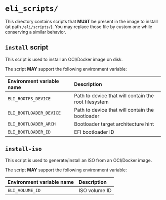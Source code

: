# `eli_scripts/`

This directory contains scripts that **MUST** be present in the image to install (at path `/eli/scripts/`).
You may replace those file by custom one while conserving a similar behavior.

## `install` script

This script is used to install an OCI/Docker image on disk.

The script **MAY** support the following environment variable:

| Environment variable name | Description |
|:------------------------- | :---------- |
| `ELI_ROOTFS_DEVICE` | Path to device that will contain the root filesystem |
| `ELI_BOOTLOADER_DEVICE` | Path to device that will contain the bootloader |
| `ELI_BOOTLOADER_ARCH` | Bootloader target architecture hint |
| `ELI_BOOTLOADER_ID` | EFI bootloader ID |

## `install-iso`

This script is used to generate/install an ISO from an OCI/Docker image.

The script **MAY** support the following environment variable:


| Environment variable name | Description |
|:------------------------- | :---------- |
| `ELI_VOLUME_ID` | ISO volume ID |

